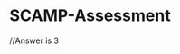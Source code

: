 # SCAMP-Assessment
<Script>
 function fib (n)
{ 
   if (i<=1) {return n;}
   else { return fib(n-1)+fib(n-2);}
}
 document.write fib(5)
</Script>
//Answer is 3
